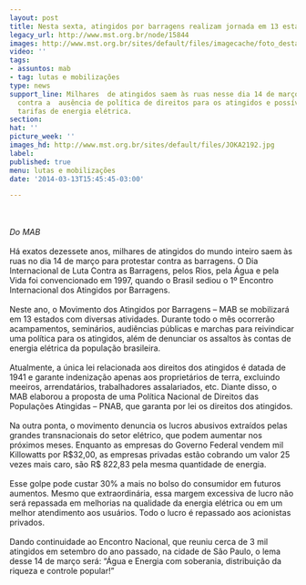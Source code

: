 ```yaml
---
layout: post
title: Nesta sexta, atingidos por barragens realizam jornada em 13 estados
legacy_url: http://www.mst.org.br/node/15844
images: http://www.mst.org.br/sites/default/files/imagecache/foto_destaque/JOKA2192.jpg
video: ''
tags:
- assuntos: mab
- tag: lutas e mobilizações
type: news
support_line: Milhares  de atingidos saem às ruas nesse dia 14 de março para protestar
  contra a  ausência de política de direitos para os atingidos e possível aumento  nas
  tarifas de energia elétrica.
section: 
hat: ''
picture_week: ''
images_hd: http://www.mst.org.br/sites/default/files/JOKA2192.jpg
label: 
published: true
menu: lutas e mobilizações
date: '2014-03-13T15:45:45-03:00'

---
```

<p><br><em><br>Do MAB</em><br><br>Há exatos dezessete anos, milhares de atingidos do mundo inteiro saem às ruas no dia 14 de março para protestar contra as barragens. O Dia Internacional de Luta Contra as Barragens, pelos Rios, pela Água e pela Vida foi convencionado em 1997, quando o Brasil sediou o 1º Encontro Internacional dos Atingidos por Barragens.<br><br>Neste ano, o Movimento dos Atingidos por Barragens – MAB se mobilizará em 13 estados com diversas atividades. Durante todo o mês ocorrerão acampamentos, seminários, audiências públicas e marchas para reivindicar uma política para os atingidos, além de denunciar os assaltos às contas de energia elétrica da população brasileira.<br><br>Atualmente, a única lei relacionada aos direitos dos atingidos é datada de 1941 e garante indenização apenas aos proprietários de terra, excluindo meeiros, arrendatários, trabalhadores assalariados, etc. Diante disso, o MAB elaborou a proposta de uma Política Nacional de Direitos das Populações Atingidas – PNAB, que garanta por lei os direitos dos atingidos.<br><br>Na outra ponta, o movimento denuncia os lucros abusivos extraídos pelas grandes transnacionais do setor elétrico, que podem aumentar nos próximos meses. Enquanto as empresas do Governo Federal vendem mil Killowatts por R$32,00, as empresas privadas estão cobrando um valor 25 vezes mais caro, são R$ 822,83 pela mesma quantidade de energia.<br><br>Esse golpe pode custar 30% a mais no bolso do consumidor em futuros aumentos. Mesmo que extraordinária, essa margem excessiva de lucro não será repassada em melhorias na qualidade da energia elétrica ou em um melhor atendimento aos usuários. Todo o lucro é repassado aos acionistas privados.<br><br>Dando continuidade ao Encontro Nacional, que reuniu cerca de 3 mil atingidos em setembro do ano passado, na cidade de São Paulo, o lema desse 14 de março será: “Água e Energia com soberania, distribuição da riqueza e controle popular!”<br>&nbsp;</p><p>&nbsp;</p>
